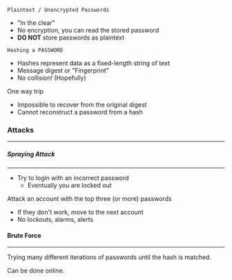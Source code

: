
`Plaintext / Unencrypted Passwords`
- "In the clear"
- No encryption, you can read the stored password
- **DO NOT** store passwords as plaintext


`Hashing a PASSWORD`
- Hashes represent data as a fixed-length string of text
- Message digest or "Fingerprint"
- No collision! (Hopefully)

One way trip
- Impossible to recover from the original digest
- Cannot reconstruct a password from a hash


### Attacks
----
##### Spraying Attack
---
- Try to login with an incorrect password
	- Eventually you are locked out

Attack an account with the top three (or more) passwords
- If they don't work, move to the next account
- No lockouts, alarms, alerts


#### Brute Force
---
Trying many different iterations of passwords until the hash is matched.

Can be done online.